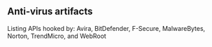 ## Anti-virus artifacts

Listing APIs hooked by: Avira, BitDefender, F-Secure, MalwareBytes, Norton, TrendMicro, and WebRoot
